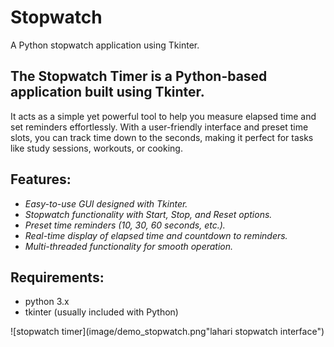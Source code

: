 # Stopwatch
A Python stopwatch application using Tkinter.
## The Stopwatch Timer is a Python-based application built using Tkinter. 
It acts as a simple yet powerful tool to help you measure elapsed time and set reminders effortlessly. With a user-friendly interface and preset time slots, you can track time down to the seconds, making it perfect for tasks like study sessions, workouts, or cooking.

## Features:
- *Easy-to-use GUI designed with Tkinter.*
- *Stopwatch functionality with Start, Stop, and Reset options.*
- *Preset time reminders (10, 30, 60 seconds, etc.).*
- *Real-time display of elapsed time and countdown to reminders.*
- *Multi-threaded functionality for smooth operation.*

## Requirements:
- python 3.x
- tkinter (usually included with Python) 

![stopwatch timer](image/demo_stopwatch.png"lahari stopwatch interface")
